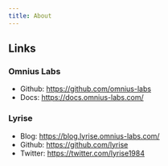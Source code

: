 ```yaml
---
title: About
---
```


## Links

### Omnius Labs

+ Github: https://github.com/omnius-labs
+ Docs: https://docs.omnius-labs.com/

### Lyrise

+ Blog: https://blog.lyrise.omnius-labs.com/
+ Github: https://github.com/lyrise
+ Twitter: https://twitter.com/lyrise1984

